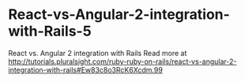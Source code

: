 # React-vs-Angular-2-integration-with-Rails-5
React vs. Angular 2 integration with Rails Read more at http://tutorials.pluralsight.com/ruby-ruby-on-rails/react-vs-angular-2-integration-with-rails#Ew83c8o3RcK6Xcdm.99
